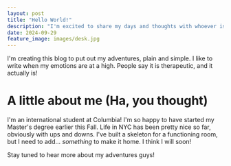 ```yaml
---
layout: post
title: "Hello World!"
description: "I'm excited to share my days and thoughts with whoever is willing to read."
date: 2024-09-29
feature_image: images/desk.jpg
---
```


I'm creating this blog to put out my adventures, plain and simple. I like to write when my emotions are at a high. People say it is therapeutic, and it actually is!

# A little about me (Ha, you thought)
I'm an international student at Columbia! I'm so happy to have started my Master's degree earlier this Fall. Life in NYC has been pretty nice so far, obviously with ups and downs. I've built a skeleton for a functioning room, but I need to add... _something_ to make it home. I think I will soon!

Stay tuned to hear more about my adventures guys!
